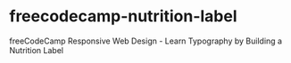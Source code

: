 # freecodecamp-nutrition-label
freeCodeCamp Responsive Web Design - Learn Typography by Building a Nutrition Label
